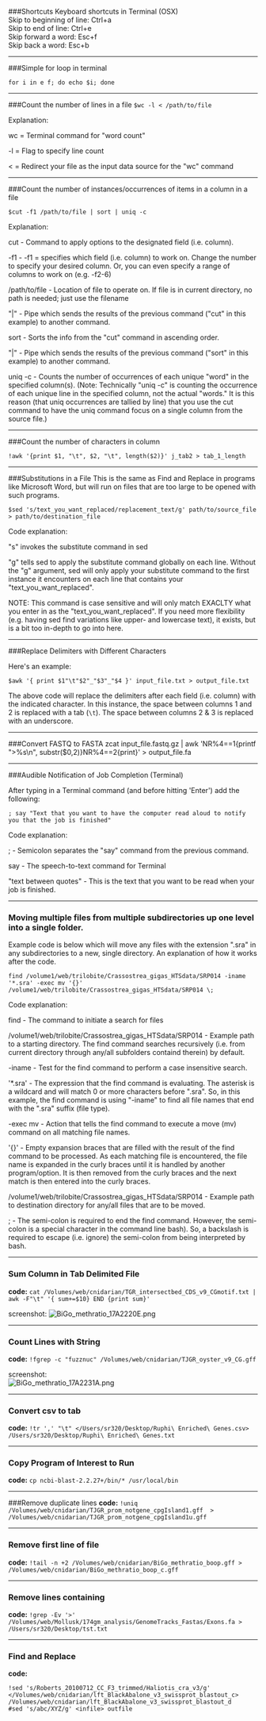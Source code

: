 ###Shortcuts
Keyboard shortcuts in Terminal (OSX)    
Skip to beginning of line: Ctrl+a   
Skip to end of line: Ctrl+e   
Skip forward a word: Esc+f   
Skip back a word: Esc+b   

---

###Simple for loop in terminal

`for i in e f; do echo $i; done`


---

###Count the number of lines in a file
`$wc -l < /path/to/file`

Explanation:

wc = Terminal command for "word count"

-l = Flag to specify line count

< = Redirect your file as the input data source for the "wc" command


---
###Count the number of instances/occurrences of items in a column in a file

`$cut -f1 /path/to/file | sort | uniq -c`

Explanation:

cut - Command to apply options to the designated field (i.e. column).

-f1 - -f1 = specifies which field (i.e. column) to work on. Change the number to specify your desired column. Or, you can even specify a range of columns to work on (e.g. -f2-6)

/path/to/file - Location of file to operate on.  If file is in current directory, no path is needed; just use the filename

"|" - Pipe which sends the results of the previous command ("cut" in this example) to another command.

sort - Sorts the info from the "cut" command in ascending order.

"|" - Pipe which sends the results of the previous command ("sort" in this example) to another command.

uniq -c - Counts the number of occurrences of each unique "word" in the specified column(s). (Note: Technically "uniq -c" is counting the occurrence of each unique line in the specified column, not the actual "words." It is this reason (that uniq occurrences are tallied by line) that you use the cut command to have the uniq command focus on a single column from the source file.)



---
###Count the number of characters in column

`!awk '{print $1, "\t", $2, "\t", length($2)}' j_tab2 > tab_1_length﻿`

---

###Substitutions in a File
This is the same as Find and Replace in programs like Microsoft Word, but will run on files that are too large to be opened with such programs.

```
$sed 's/text_you_want_replaced/replacement_text/g' path/to/source_file > path/to/destination_file
```

Code explanation:

"s" invokes the substitute command in sed
    
"g" tells sed to apply the substitute command globally on each line. Without the "g" argument, sed will only apply your substitute command to the first instance it encounters on each line that contains your "text_you_want_replaced".

NOTE: This command is case sensitive and will only match EXACLTY what you enter in as the "text_you_want_replaced". If you need more flexibility (e.g. having sed find variations like upper- and lowercase text), it exists, but is a bit too in-depth to go into here.

---

###Replace Delimiters with Different Characters

Here's an example:

```
$awk '{ print $1"\t"$2"_"$3"_"$4 }' input_file.txt > output_file.txt
```

The above code will replace the delimiters after each field (i.e. column) with the indicated character. In this instance, the space between columns 1 and 2 is replaced with a tab (```\t```). The space between columns 2 & 3 is replaced with an underscore.

---


###Convert FASTQ to FASTA
    zcat input_file.fastq.gz | awk 'NR%4==1{printf ">%s\n", substr($0,2)}NR%4==2{print}' > output_file.fa

---
###Audible Notification of Job Completion (Terminal)

After typing in a Terminal command (and before hitting 'Enter') add the following:

`; say "Text that you want to have the computer read aloud to notify you that the job is finished"`

Code explanation:

; - Semicolon separates the "say" command from the previous command.

say - The speech-to-text command for Terminal

"text between quotes" - This is the text that you want to be read when your job is finished.




---

### Moving multiple files from multiple subdirectories up one level into a single folder.

Example code is below which will move any files with the extension ".sra" in any subdirectories to a new, single directory. An explanation of how it works after the code.
    
```   
find /volume1/web/trilobite/Crassostrea_gigas_HTSdata/SRP014 -iname '*.sra' -exec mv '{}' /volume1/web/trilobite/Crassostrea_gigas_HTSdata/SRP014 \;
```

Code explanation:

find - The command to initiate a search for files

/volume1/web/trilobite/Crassostrea_gigas_HTSdata/SRP014 - Example path to a starting directory.  The find command searches recursively (i.e. from current directory through any/all subfolders containd therein) by default.

-iname - Test for the find command to perform a case insensitive search.

'*.sra' - The expression that the find command is evaluating.  The asterisk is a wildcard and will match 0 or more characters before ".sra".  So, in this example, the find command is using "-iname" to find all file names that end with the ".sra" suffix (file type).

-exec mv - Action that tells the find command to execute a move (mv) command on all matching file names.

'{}' - Empty expansion braces that are filled with the result of the find command to be processed.  As each matching file is encountered, the file name is expanded in the curly braces until it is handled by another program/option.  It is then removed from the curly braces and the next match is then entered into the curly braces.

/volume1/web/trilobite/Crassostrea_gigas_HTSdata/SRP014 - Example path to destination directory for any/all files that are to be moved.

\; - The semi-colon is required to end the find command.  However, the semi-colon is a special character in the command line bash).  So, a backslash is required to escape (i.e. ignore) the semi-colon from being interpreted by bash.


---

### Sum Column in Tab Delimited File

**code:** `cat /Volumes/web/cnidarian/TGR_intersectbed_CDS_v9_CGmotif.txt | awk -F"\t" '{ sum+=$10} END {print sum}'`

screenshot:
<img src="http://eagle.fish.washington.edu/cnidarian/skitch/BiGo_methratio_17A2220E.png" alt="BiGo_methratio_17A2220E.png"/>

---

### Count Lines with String

**code:** `!fgrep -c "fuzznuc" /Volumes/web/cnidarian/TJGR_oyster_v9_CG.gff`   

screenshot:   
<img src="http://eagle.fish.washington.edu/cnidarian/skitch/BiGo_methratio_17A2231A.png" alt="BiGo_methratio_17A2231A.png"/>


---

### Convert csv to tab

**code:** `!tr ',' "\t" </Users/sr320/Desktop/Ruphi\ Enriched\ Genes.csv> /Users/sr320/Desktop/Ruphi\ Enriched\ Genes.txt`

---

### Copy Program of Interest to Run

**code:** `cp ncbi-blast-2.2.27+/bin/* /usr/local/bin`

---
###Remove duplicate lines
**code:** `!uniq  /Volumes/web/cnidarian/TJGR_prom_notgene_cpgIsland1.gff  > /Volumes/web/cnidarian/TJGR_prom_notgene_cpgIsland1u.gff`

---

### Remove first line of file

**code:** `!tail -n +2 /Volumes/web/cnidarian/BiGo_methratio_boop.gff > /Volumes/web/cnidarian/BiGo_methratio_boop_c.gff`


---
### Remove lines containing
**code:**  `!grep -Ev '>' /Volumes/web/Mollusk/174gm_analysis/GenomeTracks_Fastas/Exons.fa > /Users/sr320/Desktop/tst.txt`

---   

### Find and Replace   


**code:**    

```
!sed 's/Roberts_20100712_CC_F3_trimmed/Haliotis_cra_v3/g' </Volumes/web/cnidarian/lft_BlackAbalone_v3_swissprot_blastout_c> /Volumes/web/cnidarian/lft_BlackAbalone_v3_swissprot_blastout_d
#sed 's/abc/XYZ/g' <infile> outfile
```


